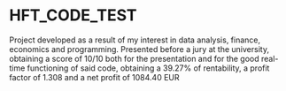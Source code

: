 # HFT_CODE_TEST
Project developed as a result of my interest in data analysis, finance, economics and programming. Presented before a jury at the university, obtaining a score of 10/10 both for the presentation and for the good real-time functioning of said code, obtaining a 39.27% of rentability, a profit factor of 1.308 and a net profit of 1084.40 EUR
